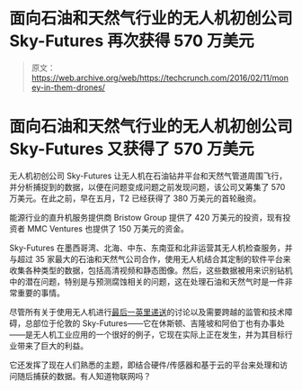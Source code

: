 # 面向石油和天然气行业的无人机初创公司 Sky-Futures 再次获得 570 万美元 

> 原文：<https://web.archive.org/web/https://techcrunch.com/2016/02/11/money-in-them-drones/>

# 面向石油和天然气行业的无人机初创公司 Sky-Futures 又获得了 570 万美元

无人机初创公司 Sky-Futures 让无人机在石油钻井平台和天然气管道周围飞行，并分析捕捉到的数据，以便在问题变成问题之前发现问题，该公司又筹集了 570 万美元。在此之前，早在五月，T2 已经获得了 380 万美元的首轮融资。

能源行业的直升机服务提供商 Bristow Group 提供了 420 万美元的投资，现有投资者 MMC Ventures 也提供了 150 万美元的资金。

Sky-Futures 在墨西哥湾、北海、中东、东南亚和北非运营其无人机检查服务，并与超过 35 家最大的石油和天然气公司合作，使用无人机结合其定制的软件平台来收集各种类型的数据，包括高清视频和静态图像。然后，这些数据被用来识别钻机中的潜在问题，特别是与预测腐蚀相关的问题，这在处理石油和天然气时是一件非常重要的事情。

尽管所有关于使用无人机进行[最后一英里递送](https://web.archive.org/web/20230129145957/https://techcrunch.com/2015/05/08/amazons-delivery-drones-could-find-you-wherever-you-are/)的讨论以及需要跨越的监管和技术障碍，总部位于伦敦的 Sky-Futures——它在休斯顿、吉隆坡和阿伯丁也有办事处——是无人机工业应用的一个很好的例子，它现在实际上正在发生，并为其目标行业带来了巨大的利益。

它还发挥了现在人们熟悉的主题，即结合硬件/传感器和基于云的平台来处理和访问随后捕获的数据。有人知道物联网吗？
